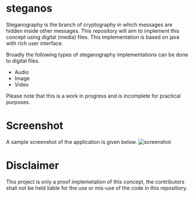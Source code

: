 steganos
========
Steganography is the branch of cryptography in which messages are hidden inside other messages. This repository will aim to implement this concept using digital (media) files. This implementation is based on java with rich user interface.

Broadly the following types of steganography implementations can be done to digital files. 
* Audio
* Image
* Video
 
Please note that this is a work in progress and is incomplete for practical purposes.

Screenshot
==========
A sample screenshot of the application is given below.
<img src="https://github.com/midhunhk/steganos/blob/master/java/Steganos/test/screenshot01.PNG" alt="screenshot" />

Disclaimer
==========
This project is only a proof implemetation of this concept, the contributors shall not be held liable for the use or mis-use of the code in this repositiory.
